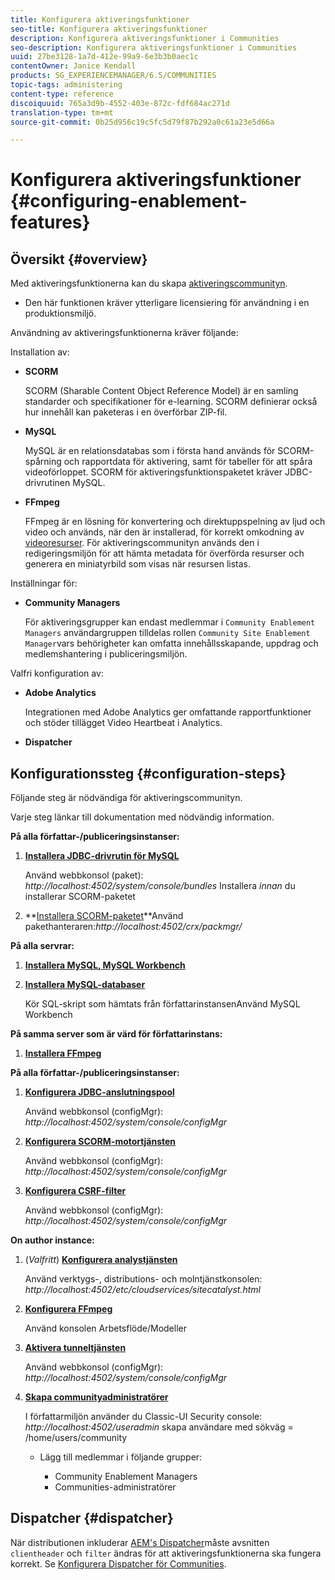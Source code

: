 ```yaml
---
title: Konfigurera aktiveringsfunktioner
seo-title: Konfigurera aktiveringsfunktioner
description: Konfigurera aktiveringsfunktioner i Communities
seo-description: Konfigurera aktiveringsfunktioner i Communities
uuid: 27be3128-1a7d-412e-99a9-6e3b3b0aec1c
contentOwner: Janice Kendall
products: SG_EXPERIENCEMANAGER/6.5/COMMUNITIES
topic-tags: administering
content-type: reference
discoiquuid: 765a3d9b-4552-403e-872c-fdf684ac271d
translation-type: tm+mt
source-git-commit: 0b25d956c19c5fc5d79f87b292a0c61a23e5d66a

---
```



# Konfigurera aktiveringsfunktioner {#configuring-enablement-features}

## Översikt {#overview}

Med aktiveringsfunktionerna kan du skapa [aktiveringscommunityn](overview.md#enablement-community).

* Den här funktionen kräver ytterligare licensiering för användning i en produktionsmiljö.

Användning av aktiveringsfunktionerna kräver följande:

Installation av:

* **SCORM**

   SCORM (Sharable Content Object Reference Model) är en samling standarder och specifikationer för e-learning. SCORM definierar också hur innehåll kan paketeras i en överförbar ZIP-fil.

* **MySQL**

   MySQL är en relationsdatabas som i första hand används för SCORM-spårning och rapportdata för aktivering, samt för tabeller för att spåra videoförloppet. SCORM för aktiveringsfunktionspaketet kräver JDBC-drivrutinen MySQL.

* **FFmpeg**

   FFmpeg är en lösning för konvertering och direktuppspelning av ljud och video och används, när den är installerad, för korrekt omkodning av [videoresurser](../../help/sites-authoring/default-components-foundation.md#video). För aktiveringscommunityn används den i redigeringsmiljön för att hämta metadata för överförda resurser och generera en miniatyrbild som visas när resursen listas.

Inställningar för:

* **Community Managers**

   För aktiveringsgrupper kan endast medlemmar i `Community Enablement Managers` användargruppen tilldelas rollen `Community Site Enablement Manager`vars behörigheter kan omfatta innehållsskapande, uppdrag och medlemshantering i publiceringsmiljön.

Valfri konfiguration av:

* **Adobe Analytics**

   Integrationen med Adobe Analytics ger omfattande rapportfunktioner och stöder tillägget Video Heartbeat i Analytics.

* **Dispatcher**

## Konfigurationssteg {#configuration-steps}

Följande steg är nödvändiga för aktiveringscommunityn.

Varje steg länkar till dokumentation med nödvändig information.

**På alla författar-/publiceringsinstanser:**

1. **[Installera JDBC-drivrutin för MySQL](deploy-communities.md#jdbc-driver-for-mysql)**

   Använd webbkonsol (paket): *http://localhost:4502/system/console/bundles* Installera *innan* du installerar SCORM-paketet

1. **[Installera SCORM-paketet](deploy-communities.md#scorm-package)**Använd pakethanteraren:*http://localhost:4502/crx/packmgr/*

**På alla servrar:**

1. **[Installera MySQL, MySQL Workbench](mysql.md)**

1. **[Installera MySQL-databaser](mysql.md#database-setup)**

   Kör SQL-skript som hämtats från författarinstansenAnvänd MySQL Workbench

**På samma server som är värd för författarinstans:**

1. **[Installera FFmpeg](ffmpeg.md)**

**På alla författar-/publiceringsinstanser:**

1. **[Konfigurera JDBC-anslutningspool](mysql.md#configure-jdbc-connections)**

   Använd webbkonsol (configMgr): *http://localhost:4502/system/console/configMgr*

1. **[Konfigurera SCORM-motortjänsten](mysql.md#aem-communities-scormengine-service)**

   Använd webbkonsol (configMgr): *http://localhost:4502/system/console/configMgr*

1. **[Konfigurera CSRF-filter](mysql.md#adobe-granite-csrf-filter)**

   Använd webbkonsol (configMgr): *http://localhost:4502/system/console/configMgr*

**On author instance:**

1. (*Valfritt*) **[Konfigurera analystjänsten](analytics.md)**

   Använd verktygs-, distributions- och molntjänstkonsolen: *http://localhost:4502/etc/cloudservices/sitecatalyst.html*

1. **[Konfigurera FFmpeg](ffmpeg.md#configure-ffmpeg-transcoding-service)**

   Använd konsolen Arbetsflöde/Modeller

1. **[Aktivera tunneltjänsten](deploy-communities.md#tunnel-service-on-author)**

   Använd webbkonsol (configMgr): *http://localhost:4502/system/console/configMgr*

1. **[Skapa communityadministratörer](users.md#creating-community-members)**

   I författarmiljön använder du Classic-UI Security console: *http://localhost:4502/useradmin* skapa användare med sökväg = /home/users/community

   * Lägg till medlemmar i följande grupper:

      * Community Enablement Managers
      * Communities-administratörer

## Dispatcher {#dispatcher}

När distributionen inkluderar [AEM&#39;s Dispatcher](https://helpx.adobe.com/experience-manager/dispatcher/using/dispatcher.html)måste avsnitten `clientheader` och `filter` ändras för att aktiveringsfunktionerna ska fungera korrekt. Se [Konfigurera Dispatcher för Communities](dispatcher.md#enablement).
